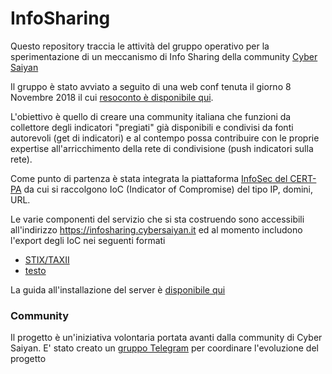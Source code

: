 # InfoSharing
Questo repository traccia le attività del gruppo operativo per la sperimentazione di un meccanismo di Info Sharing della community [Cyber Saiyan](https://www.cybersaiyan.it)

Il gruppo è stato avviato a seguito di una web conf tenuta il giorno 8 Novembre 2018 il cui [resoconto è disponibile qui](https://docs.google.com/document/d/13PCWGlVvdOy226GXaWcnzkvl-7WfCyIUXTYGknrd9bg/edit).

L'obiettivo è quello di creare una community italiana che funzioni da collettore degli indicatori "pregiati" già disponibili e condivisi da fonti autorevoli (get di indicatori) e al contempo possa contribuire con le proprie expertise all'arricchimento della rete di condivisione (push indicatori sulla rete). 

Come punto di partenza è stata integrata la piattaforma [InfoSec del CERT-PA](https://infosec.cert-pa.it) da cui si raccolgono  IoC (Indicator of Compromise) del tipo IP, domini, URL.

Le varie componenti del servizio che si sta costruendo sono accessibili all'indirizzo https://infosharing.cybersaiyan.it ed al momento includono l'export degli IoC nei seguenti formati
* [STIX/TAXII](IoC-STIX_TAXII.md)
* [testo](IoC-text.md)

La guida all'installazione del server è [disponibile qui](INSTALL-Server_software.md)
### Community
Il progetto è un'iniziativa volontaria portata avanti dalla community di Cyber Saiyan.
E' stato creato un [gruppo Telegram](https://t.me/joinchat/Av4DDFjVkRC60YH_Lq-WVw) per coordinare l'evoluzione del progetto
